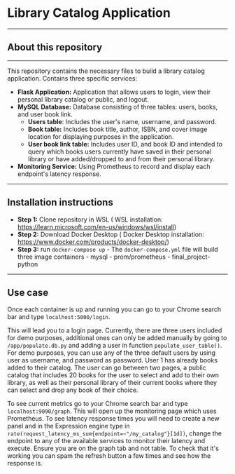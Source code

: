 # Library Catalog Application 
----

## About this repository
----
This repository contains the necessary files to build a library catalog application. Contains three specific services:
- **Flask Application:** Application that allows users to login, view their personal library catalog or public, and logout. 
- **MySQL Database:** Database consisting of three tables: users, books, and user book link.
    - **Users table**: Includes the user's name, username, and password.
    - **Book table:** Includes book title, author, ISBN, and cover image location for displaying purposes in the application.
    - **User book link table:** Includes user ID, and book ID and intended to query which books users currently have saved in their personal library or have added/dropped to and from their personal library.
- **Monitoring Service:** Using Prometheus to record and display each endpoint's latency response. 

----
## Installation instructions 
- **Step 1:** Clone repository in WSL ( WSL installation: https://learn.microsoft.com/en-us/windows/wsl/install) 
- **Step 2:** Download Docker Desktop ( Docker Desktop installation: https://www.docker.com/products/docker-desktop/) 
- **Step 3:** run ```docker-compose up```
      - The ```docker-compose.yml``` file will build three image containers
          - mysql
          - prom/prometheus
          - final_project-python
---
## Use case
Once each container is up and running you can go to your Chrome search bar and type ```localhost:5000/login```.

This will lead you to a login page. 
Currently, there are three users included for demo purposes, additional ones can only be added manually by going to ```/app/populate.db.py``` and adding a user in function ```populate_user_table()```. 
For demo purposes, you can use any of the three default users by using user<number> as username, and password<number> as password. User 1 has already books added to their catalog.
The user can go between two pages, a public catalog that includes 20 books for the user to select and add to their own library, as well as their personal library of their current books where they can select and drop any book of their choice. 

To see current metrics go to your Chrome search bar and type ```localhost:9090/graph```. This will open up the monitoring page which uses Prometheus. To see latency response times you will need to create a new panel and in the Expression engine type in ``` rate(request_latency_ms_sum{endpoint=~"/my_catalog"}[1d])```, change the endpoint to any of the available services to monitor their latency and execute. Ensure you are on the graph tab and not table. To check that it's working you can spam the refresh button a few times and see how the response is. 
